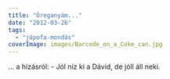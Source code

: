 ```yaml
---
title: "Öreganyám..."
date: "2012-03-26"
tags: 
  - "jópofa-mondás"
coverImage: images/Barcode_on_a_Coke_can.jpg
---
```


... a hízásról: - Jól níz ki a Dávid, de jóll áll neki.
